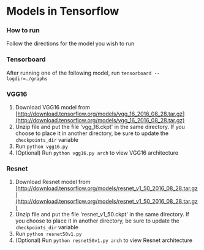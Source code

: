 # Models in Tensorflow

### How to run
Follow the directions for the model you wish to run

### Tensorboard
After running one of the following model, run
`tensorboard --logdir=./graphs`

### VGG16
1. Download VGG16 model from
[http://download.tensorflow.org/models/vgg_16_2016_08_28.tar.gz](http://download.tensorflow.org/models/vgg_16_2016_08_28.tar.gz)
2. Unzip file and put the file 'vgg_16.ckpt' in the same directory. If you choose to place it in another directory, be sure to update the `checkpoints_dir` variable
3. Run `python vgg16.py`
4. (Optional) Run `python vgg16.py arch` to view VGG16 architecture

### Resnet
1. Download Resnet model from
[http://download.tensorflow.org/models/resnet_v1_50_2016_08_28.tar.gz](http://download.tensorflow.org/models/resnet_v1_50_2016_08_28.tar.gz)
2. Unzip file and put the file 'resnet_v1_50.ckpt' in the same directory. If you choose to place it in another directory, be sure to update the `checkpoints_dir` variable
3. Run `python resnet50v1.py`
4. (Optional) Run `python resnet50v1.py arch` to view Resnet architecture